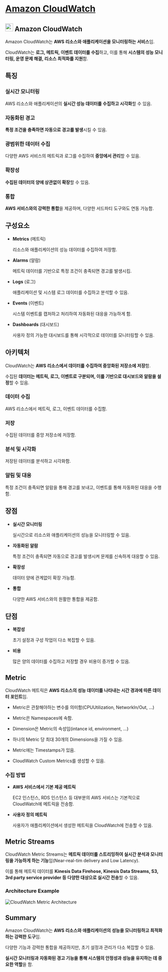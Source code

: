 # [Amazon CloudWatch](https://docs.aws.amazon.com/ko_kr/AmazonCloudWatch/latest/monitoring/WhatIsCloudWatch.html)

## <img src = "https://github.com/user-attachments/assets/2ad4b869-6904-420d-b25e-4a25d7b88633" width = "25" height = "25"> Amazon CloudWatch

Amazon CloudWatch는 **AWS 리소스와 애플리케이션을 모니터링하는 서비스**임. 

CloudWatch는 **로그, 메트릭, 이벤트 데이터를 수집**하고, 이를 통해 **시스템의 성능 모니터링, 운영 문제 해결, 리소스 최적화를 지원**함.

## 특징

### 실시간 모니터링

AWS 리소스와 애플리케이션의 **실시간 성능 데이터를 수집하고 시각화**할 수 있음.

### 자동화된 경고

**특정 조건을 충족하면 자동으로 경고를 발생**시킬 수 있음.

### 광범위한 데이터 수집

다양한 AWS 서비스의 메트릭과 로그를 수집하여 **중앙에서 관리**할 수 있음.

### 확장성

**수집된 데이터의 양에 상관없이 확장**할 수 있음.

### 통합

**AWS 서비스와의 강력한 통합**을 제공하며, 다양한 서드파티 도구와도 연동 가능함.

## 구성요소

* **Metrics** (메트릭)

    리소스와 애플리케이션의 성능 데이터를 수집하여 저장함.

* **Alarms** (알람)

    메트릭 데이터를 기반으로 특정 조건이 충족되면 경고를 발생시킴.

* **Logs** (로그)

    애플리케이션 및 시스템 로그 데이터를 수집하고 분석할 수 있음.

* **Events** (이벤트)

    시스템 이벤트를 캡처하고 처리하여 자동화된 대응을 가능하게 함.

* **Dashboards** (대시보드)

    사용자 정의 가능한 대시보드를 통해 시각적으로 데이터를 모니터링할 수 있음.

## 아키텍처

CloudWatch는 **AWS 리소스에서 데이터를 수집하여 중앙화된 저장소에 저장**함. 

수집된 **데이터는 메트릭, 로그, 이벤트로 구분되며, 이를 기반으로 대시보드와 알람을 설정**할 수 있음. 

### 데이터 수집

AWS 리소스에서 메트릭, 로그, 이벤트 데이터를 수집함.

### 저장

수집된 데이터를 중앙 저장소에 저장함.

### 분석 및 시각화

저장된 데이터를 분석하고 시각화함.

### 알림 및 대응

특정 조건이 충족되면 알람을 통해 경고를 보내고, 이벤트를 통해 자동화된 대응을 수행함.


## 장점

* **실시간 모니터링**

    실시간으로 리소스와 애플리케이션의 성능을 모니터링할 수 있음.

* **자동화된 알람**

    특정 조건이 충족되면 자동으로 경고를 발생시켜 문제를 신속하게 대응할 수 있음.

* **확장성**

    데이터 양에 관계없이 확장 가능함.

* **통합**

    다양한 AWS 서비스와의 원활한 통합을 제공함.

## 단점

* **복잡성**

    초기 설정과 구성 작업이 다소 복잡할 수 있음.

* **비용**

    많은 양의 데이터를 수집하고 저장할 경우 비용이 증가할 수 있음.

## Metric

CloudWatch 메트릭은 **AWS 리소스의 성능 데이터를 나타내는 시간 경과에 따른 데이터 포인트**임. 

* Metric은 관찰해야하는 변수를 의미함(CPUUtilization, NetworkIn/Out, ...)

* Metric은 Namespaces에 속함.

* Dimension은 Metric의 속성임(intance id, environment, ...)

* 하나의 Metric 당 최대 30개의 Dimensions을 가질 수 있음.

* Metric에는 Timestamps가 있음.

* CloudWatch Custom Metrics를 생성할 수 있음.

### 수집 방법

* **AWS 서비스에서 기본 제공 메트릭**

    EC2 인스턴스, RDS 인스턴스 등 대부분의 AWS 서비스는 기본적으로 CloudWatch에 메트릭을 전송함.

* **사용자 정의 메트릭**

    사용자가 애플리케이션에서 생성한 메트릭을 CloudWatch에 전송할 수 있음.

## Metric Streams

CloudWatch Metric Streams는 **메트릭 데이터를 스트리밍하여 실시간 분석과 모니터링을 가능하게 하는 기능**임(Near-real-tim delivery and Low Latency). 

이를 통해 메트릭 데이터를 **Kinesis Data Firehose, Kinesis Data Streams, S3, 3rd party service provider 등 다양한 대상으로 실시간 전송**할 수 있음.

### Architecture Example

![CloudWatch Metric Architecture](https://github.com/user-attachments/assets/19329705-c845-41f2-889d-95aff041a8ba)

## Summary

Amazon CloudWatch는 **AWS 리소스와 애플리케이션의 성능을 모니터링하고 최적화하는 강력한 도구**임. 

다양한 기능과 강력한 통합을 제공하지만, 초기 설정과 관리가 다소 복잡할 수 있음. 

**실시간 모니터링과 자동화된 경고 기능을 통해 시스템의 안정성과 성능을 유지하는 데 중요한 역할**을 함.






